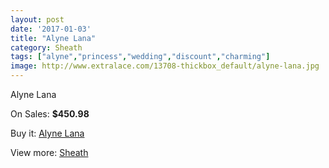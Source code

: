```yaml
---
layout: post
date: '2017-01-03'
title: "Alyne Lana"
category: Sheath
tags: ["alyne","princess","wedding","discount","charming"]
image: http://www.extralace.com/13708-thickbox_default/alyne-lana.jpg
---
```

Alyne Lana

On Sales: **$450.98**
<a href="https://www.extralace.com/sheath/6499-alyne-lana.html"><amp-img layout="responsive" width="600" height="600" src="//www.extralace.com/13708-thickbox_default/alyne-lana.jpg" alt="Alyne Lana 0" /></a>
<a href="https://www.extralace.com/sheath/6499-alyne-lana.html"><amp-img layout="responsive" width="600" height="600" src="//www.extralace.com/13709-thickbox_default/alyne-lana.jpg" alt="Alyne Lana 1" /></a>

Buy it: [Alyne Lana](https://www.extralace.com/sheath/6499-alyne-lana.html "Alyne Lana")

View more: [Sheath](https://www.extralace.com/7-sheath "Sheath")